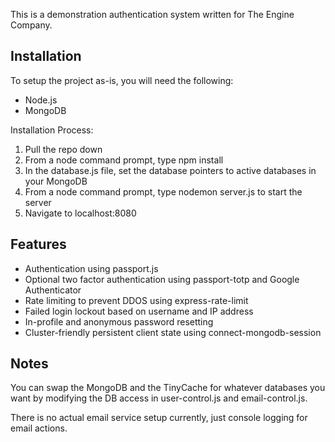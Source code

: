 This is a demonstration authentication system written for The Engine Company.

## Installation

To setup the project as-is, you will need the following:

* Node.js
* MongoDB

Installation Process:

1. Pull the repo down
2. From a node command prompt, type npm install
3. In the database.js file, set the database pointers to active databases in your MongoDB
4. From a node command prompt, type nodemon server.js to start the server
5. Navigate to localhost:8080

## Features

* Authentication using passport.js
* Optional two factor authentication using passport-totp and Google Authenticator
* Rate limiting to prevent DDOS using express-rate-limit
* Failed login lockout based on username and IP address
* In-profile and anonymous password resetting
* Cluster-friendly persistent client state using connect-mongodb-session

## Notes

You can swap the MongoDB and the TinyCache for whatever databases you want by modifying the DB access in user-control.js and email-control.js.

There is no actual email service setup currently, just console logging for email actions.